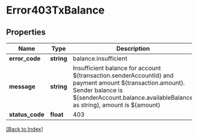# Error403TxBalance

## Properties

Name | Type | Description | Notes
------------ | ------------- | ------------- | -------------
**error_code** | **string** | balance.insufficient |
**message** | **string** | Insufficient balance for account ${transaction.senderAccountId} and payment amount ${transaction.amount}. Sender balance is ${senderAccount.balance.availableBalance as string}, amount is ${amount} |
**status_code** | **float** | 403 |

[[Back to Index]](../index.md)
